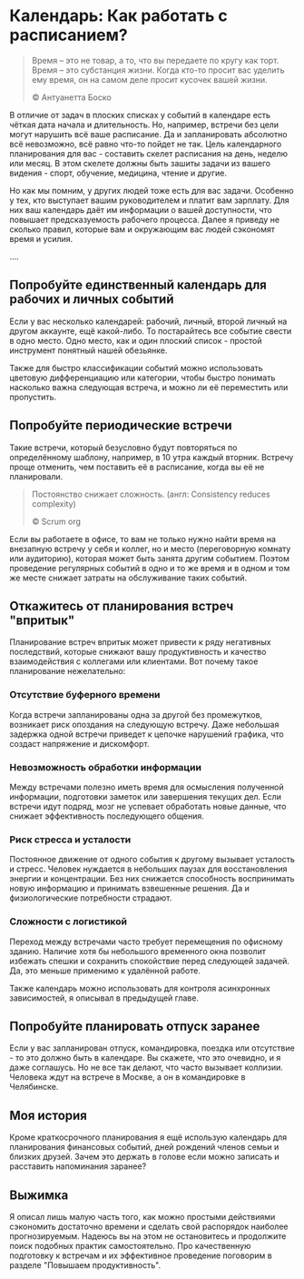 # Календарь: Как работать с расписанием?

> Время – это не товар, а то, что вы передаете по кругу как торт. Время – это субстанция жизни. Когда кто-то просит вас уделить ему время, он на самом деле просит кусочек вашей жизни.
>
> ©️ Антуанетта Боско

В отличие от задач в плоских списках у событий в календаре есть чёткая дата начала и длительность. Но, например, встречи без цели могут нарушить всё ваше расписание. Да и запланировать абсолютно всё невозможно, всё равно что-то пойдет не так. Цель календарного планирования для вас - составить скелет расписания на день, неделю или месяц. В этом скелете должны быть зашиты задачи из вашего видения - спорт, обучение, медицина, чтение и другие.

Но как мы помним, у других людей тоже есть для вас задачи. Особенно у тех, кто выступает вашим руководителем и платит вам зарплату. Для них ваш календарь даёт им информации о вашей доступности, что повышает предсказуемость рабочего процесса. Далее я приведу не сколько правил, которые вам и окружающим вас людей сэкономят время и усилия.

....

## Попробуйте единственный календарь для рабочих и личных событий

Если у вас несколько календарей: рабочий, личный, второй личный на другом аккаунте, ещё какой-либо. То постарайтесь все событие свести в одно место. Одно место, как и один плоский список - простой инструмент понятный нашей обезьянке.

Также для быстро классификации событий можно использовать цветовую дифференциацию или категории, чтобы быстро понимать насколько важна следующая встреча, и можно ли её переместить или пропустить.

## Попробуйте периодические встречи

Такие встречи, который безусловно будут повторяться по определённому шаблону, например, в 10 утра каждый вторник. Встречу проще отменить, чем поставить её в расписание, когда вы её не планировали.

> Постоянство снижает сложность. (англ: Consistency reduces complexity)
>
> ©️ Scrum org

Если вы работаете в офисе, то вам не только нужно найти время на внезапную встречу у себя и коллег, но и место (переговорную комнату или аудиторию), которая может быть занята другим событием. Поэтом проведение регулярных событий в одно и то же время и в одном и том же месте снижает затраты на обслуживание таких событий.

## Откажитесь от планирования встреч "впритык"

Планирование встреч впритык может привести к ряду негативных последствий, которые снижают вашу продуктивность и качество взаимодействия с коллегами или клиентами. Вот почему такое планирование нежелательно:

### Отсутствие буферного времени

Когда встречи запланированы одна за другой без промежутков, возникает риск опоздания на следующую встречу. Даже небольшая задержка одной встречи приведет к цепочке нарушений графика, что создаст напряжение и дискомфорт.

### Невозможность обработки информации

Между встречами полезно иметь время для осмысления полученной информации, подготовки заметок или завершения текущих дел. Если встречи идут подряд, мозг не успевает обработать новые данные, что снижает эффективность последующего общения.

### Риск стресса и усталости

Постоянное движение от одного события к другому вызывает усталость и стресс. Человек нуждается в небольших паузах для восстановления энергии и концентрации. Без них снижается способность воспринимать новую информацию и принимать взвешенные решения. Да и физиологические потребности страдают.

### Сложности с логистикой

Переход между встречами часто требует перемещения по офисному зданию. Наличие хотя бы небольшого временного окна позволит избежать спешки и сохранить спокойствие перед следующей задачей. Да, это меньше применимо к удалённой работе.

Также календарь можно использовать для контроля асинхронных зависимостей, я описывал в предыдущей главе.

## Попробуйте планировать отпуск заранее

Если у вас запланирован отпуск, командировка, поездка или отсутствие - то это должно быть в календаре. Вы скажете, что это очевидно, и я даже соглашусь. Но не все так делают, что часто вызывает коллизии. Человека ждут на встрече в Москве, а он в командировке в Челябинске.

## Моя история

Кроме краткосрочного планирования я ещё использую календарь для планирования финансовых событий, дней рождений членов семьи и близких друзей. Зачем это держать в голове если можно записать и расставить напоминания заранее?

## Выжимка

Я описал лишь малую часть того, как можно простыми действиями сэкономить достаточно времени и сделать свой распорядок наиболее прогнозируемым. Надеюсь вы на этом не остановитесь и продолжите поиск подобных практик самостоятельно. Про качественную подготовку к встречам и их эффективное проведение поговорим в разделе "Повышаем продуктивность".
